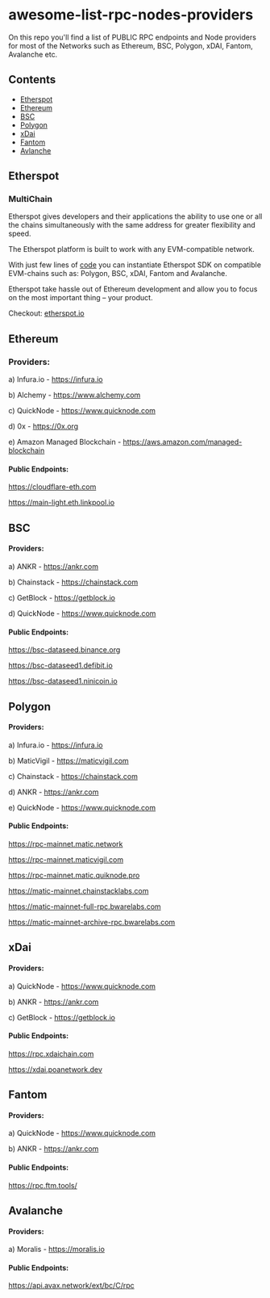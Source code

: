 # awesome-list-rpc-nodes-providers

On this repo you'll find a list of PUBLIC RPC endpoints and Node providers for most of the Networks such as Ethereum, BSC, Polygon, xDAI, Fantom, Avalanche etc.

## Contents

- [Etherspot](#etherspot)
- [Ethereum](#ethereum)
- [BSC](#bsc)
- [Polygon](#polygon)
- [xDai](#xdai)
- [Fantom](#fantom)
- [Avlanche](#avalanche)


## Etherspot

### MultiChain

Etherspot gives developers and their applications the ability to use one or all the chains simultaneously with the same address for greater flexibility and speed.

The Etherspot platform is built to
work with any EVM-compatible network.

With just few lines of [code](https://docs.etherspot.dev/getting-started/supported-ethereum-chains) you can instantiate Etherspot SDK on compatible EVM-chains such as: Polygon, BSC, xDAI, Fantom and Avalanche.

Etherspot take hassle out of Ethereum development and allow you to focus on the most important thing – your product.


Checkout: [etherspot.io](https://etherspot.io/)


## Ethereum

### Providers:

a) Infura.io - https://infura.io

b) Alchemy - https://www.alchemy.com

c) QuickNode - https://www.quicknode.com

d) 0x - https://0x.org

e) Amazon Managed Blockchain - https://aws.amazon.com/managed-blockchain


#### Public Endpoints:

https://cloudflare-eth.com

https://main-light.eth.linkpool.io

## BSC

#### Providers:

a) ANKR - https://ankr.com

b) Chainstack - https://chainstack.com

c) GetBlock - https://getblock.io

d) QuickNode - https://www.quicknode.com

#### Public Endpoints:

https://bsc-dataseed.binance.org

https://bsc-dataseed1.defibit.io

https://bsc-dataseed1.ninicoin.io

## Polygon

#### Providers:

a) Infura.io - https://infura.io

b) MaticVigil - https://maticvigil.com

c) Chainstack - https://chainstack.com

d) ANKR - https://ankr.com

e) QuickNode - https://www.quicknode.com

#### Public Endpoints:
https://rpc-mainnet.matic.network

https://rpc-mainnet.maticvigil.com

https://rpc-mainnet.matic.quiknode.pro

https://matic-mainnet.chainstacklabs.com 

https://matic-mainnet-full-rpc.bwarelabs.com

https://matic-mainnet-archive-rpc.bwarelabs.com

## xDai

#### Providers:

a) QuickNode - https://www.quicknode.com

b) ANKR - https://ankr.com

c) GetBlock - https://getblock.io


#### Public Endpoints:

https://rpc.xdaichain.com

https://xdai.poanetwork.dev


## Fantom

#### Providers:

a) QuickNode - https://www.quicknode.com

b) ANKR - https://ankr.com


#### Public Endpoints:

https://rpc.ftm.tools/


## Avalanche

#### Providers:

a) Moralis - https://moralis.io

#### Public Endpoints:

https://api.avax.network/ext/bc/C/rpc



